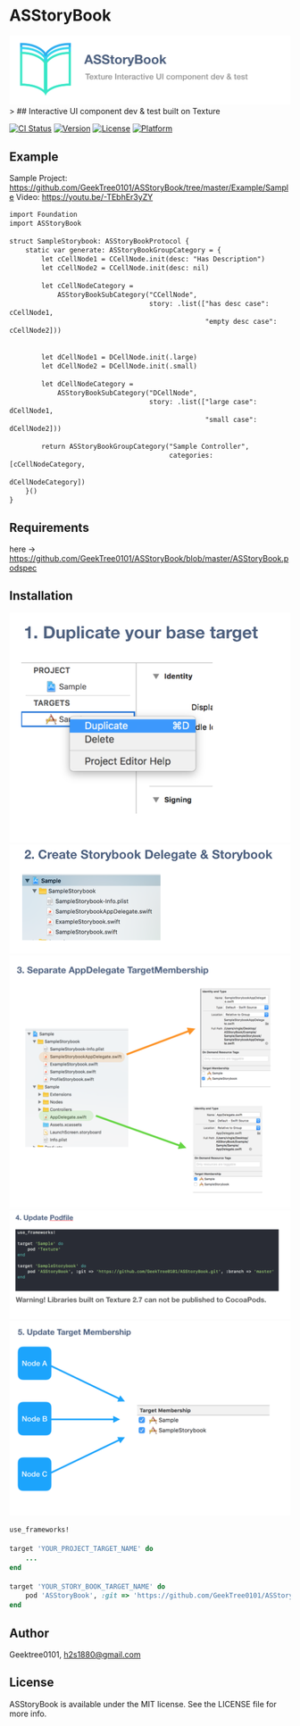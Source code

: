 # ASStoryBook
<img src="https://github.com/GeekTree0101/ASStoryBook/blob/master/Resource/banner.png">
> ## Interactive UI component dev & test built on Texture

[![CI Status](https://img.shields.io/travis/Geektree0101/ASStoryBook.svg?style=flat)](https://travis-ci.org/Geektree0101/ASStoryBook)
[![Version](https://img.shields.io/cocoapods/v/ASStoryBook.svg?style=flat)](https://cocoapods.org/pods/ASStoryBook)
[![License](https://img.shields.io/cocoapods/l/ASStoryBook.svg?style=flat)](https://cocoapods.org/pods/ASStoryBook)
[![Platform](https://img.shields.io/cocoapods/p/ASStoryBook.svg?style=flat)](https://cocoapods.org/pods/ASStoryBook)


## Example
Sample Project: https://github.com/GeekTree0101/ASStoryBook/tree/master/Example/Sample
Video: https://youtu.be/-TEbhEr3yZY

```
import Foundation
import ASStoryBook

struct SampleStorybook: ASStoryBookProtocol {
    static var generate: ASStoryBookGroupCategory = {
        let cCellNode1 = CCellNode.init(desc: "Has Description")
        let cCellNode2 = CCellNode.init(desc: nil)
        
        let cCellNodeCategory =
            ASStoryBookSubCategory("CCellNode",
                                   story: .list(["has desc case": cCellNode1,
                                                 "empty desc case": cCellNode2]))
        
        
        let dCellNode1 = DCellNode.init(.large)
        let dCellNode2 = DCellNode.init(.small)
        
        let dCellNodeCategory =
            ASStoryBookSubCategory("DCellNode",
                                   story: .list(["large case": dCellNode1,
                                                 "small case": dCellNode2]))
        
        return ASStoryBookGroupCategory("Sample Controller",
                                        categories: [cCellNodeCategory,
                                                     dCellNodeCategory])
    }()
}
```

## Requirements
here -> https://github.com/GeekTree0101/ASStoryBook/blob/master/ASStoryBook.podspec

## Installation

<img src="https://github.com/GeekTree0101/ASStoryBook/blob/master/Resource/step1.png">
<img src="https://github.com/GeekTree0101/ASStoryBook/blob/master/Resource/step2.png">
<img src="https://github.com/GeekTree0101/ASStoryBook/blob/master/Resource/step3.png">
<img src="https://github.com/GeekTree0101/ASStoryBook/blob/master/Resource/step4.png">
<img src="https://github.com/GeekTree0101/ASStoryBook/blob/master/Resource/step5.png">


```ruby
use_frameworks!

target 'YOUR_PROJECT_TARGET_NAME' do
    ...
end

target 'YOUR_STORY_BOOK_TARGET_NAME' do
    pod 'ASStoryBook', :git => 'https://github.com/GeekTree0101/ASStoryBook.git', :branch => 'master'
end
```

## Author
Geektree0101, h2s1880@gmail.com

## License
ASStoryBook is available under the MIT license. See the LICENSE file for more info.
